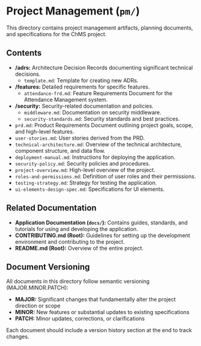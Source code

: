 # Project Management (`pm/`)

This directory contains project management artifacts, planning documents, and specifications for the ChMS project.

## Contents

- **/adrs:** Architecture Decision Records documenting significant technical decisions.
  - `template.md`: Template for creating new ADRs.
- **/features:** Detailed requirements for specific features.
  - `attendance-frd.md`: Feature Requirements Document for the Attendance Management system.
- **/security:** Security-related documentation and policies.
  - `middleware.md`: Documentation on security middleware.
  - `security-standards.md`: Security standards and best practices.
- `prd.md`: Product Requirements Document outlining project goals, scope, and high-level features.
- `user-stories.md`: User stories derived from the PRD.
- `technical-architecture.md`: Overview of the technical architecture, component structure, and data flow.
- `deployment-manual.md`: Instructions for deploying the application.
- `security-policy.md`: Security policies and procedures.
- `project-overview.md`: High-level overview of the project.
- `roles-and-permissions.md`: Definition of user roles and their permissions.
- `testing-strategy.md`: Strategy for testing the application.
- `ui-elements-design-spec.md`: Specifications for UI elements.

## Related Documentation

- **Application Documentation (`docs/`):** Contains guides, standards, and tutorials for using and developing the application.
- **CONTRIBUTING.md (Root):** Guidelines for setting up the development environment and contributing to the project.
- **README.md (Root):** Overview of the entire project.

## Document Versioning

All documents in this directory follow semantic versioning (MAJOR.MINOR.PATCH):

- **MAJOR:** Significant changes that fundamentally alter the project direction or scope
- **MINOR:** New features or substantial updates to existing specifications
- **PATCH:** Minor updates, corrections, or clarifications

Each document should include a version history section at the end to track changes.
